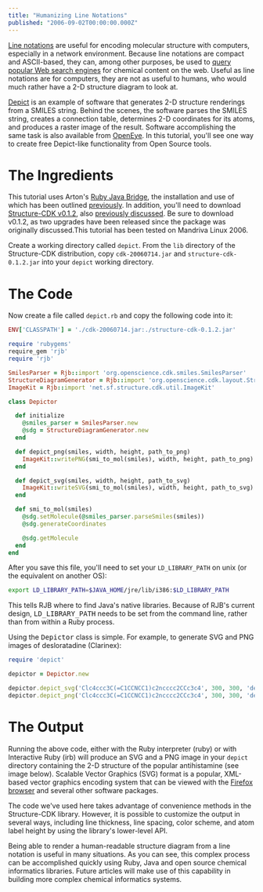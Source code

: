 ```yaml
---
title: "Humanizing Line Notations"
published: "2006-09-02T00:00:00.000Z"
---
```


<a href="http://depth-first.com/articles/tag/linenotation">Line notations</a> are useful for encoding molecular structure with computers, especially in a network environment. Because line notations are compact and ASCII-based, they can, among other purposes, be used to <a href="http://dx.doi.org/10.1039/b502828k">query popular Web search engines</a> for chemical content on the web. Useful as line notations are for computers, they are not as useful to humans, who would much rather have a 2-D structure diagram to look at.

<a href="http://www.daylight.com/daycgi/depict">Depict</a> is an example of software that generates 2-D structure renderings from a SMILES string. Behind the scenes, the software parses the SMILES string, creates a connection table, determines 2-D coordinates for its atoms, and produces a raster image of the result. Software accomplishing the same task is also available from <a href="http://demo.eyesopen.com/cgi-bin/depict">OpenEye</a>. In this tutorial, you'll see one way to create free Depict-like functionality from Open Source tools.

# The Ingredients

This tutorial uses Arton's <a href="http://rjb.rubyforge.org/">Ruby Java Bridge</a>, the installation and use of which has been outlined <a href="http://depth-first.com/articles/2006/08/26/scripting-java-libraries-with-ruby-java-bridge">previously</a>. In addition, you'll need to download <a href="http://prdownloads.sourceforge.net/structure/structure-cdk-0.1.2.zip?download">Structure-CDK v0.1.2</a>, also <a href="http://depth-first.com/articles/2006/08/28/drawing-2-d-structures-with-structure-cdk">previously discussed</a>. Be sure to download v0.1.2, as two upgrades have been released since the package was originally discussed.This tutorial has been tested on Mandriva Linux 2006.

Create a working directory called `depict`. From the `lib` directory of the Structure-CDK distribution, copy `cdk-20060714.jar` and `structure-cdk-0.1.2.jar` into your `depict` working directory.

# The Code

Now create a file called `depict.rb` and copy the following code into it:

```ruby
ENV['CLASSPATH'] = './cdk-20060714.jar:./structure-cdk-0.1.2.jar'

require 'rubygems'
require_gem 'rjb'
require 'rjb'

SmilesParser = Rjb::import 'org.openscience.cdk.smiles.SmilesParser'
StructureDiagramGenerator = Rjb::import 'org.openscience.cdk.layout.StructureDiagramGenerator'
ImageKit = Rjb::import 'net.sf.structure.cdk.util.ImageKit'

class Depictor

  def initialize
    @smiles_parser = SmilesParser.new
    @sdg = StructureDiagramGenerator.new
  end

  def depict_png(smiles, width, height, path_to_png)
    ImageKit::writePNG(smi_to_mol(smiles), width, height, path_to_png)
  end

  def depict_svg(smiles, width, height, path_to_svg)
    ImageKit::writeSVG(smi_to_mol(smiles), width, height, path_to_svg)
  end

  def smi_to_mol(smiles)
    @sdg.setMolecule(@smiles_parser.parseSmiles(smiles))
    @sdg.generateCoordinates

    @sdg.getMolecule
  end
end
```

After you save this file, you'll need to set your `LD_LIBRARY_PATH` on unix (or the equivalent on another OS):

```bash
export LD_LIBRARY_PATH=$JAVA_HOME/jre/lib/i386:$LD_LIBRARY_PATH
```

This tells RJB where to find Java's native libraries. Because of RJB's current design, <tt>LD_LIBRARY_PATH</tt> needs to be set from the command line, rather than from within a Ruby process.

Using the <tt>Depictor</tt> class is simple. For example, to generate SVG and PNG images of desloratadine (Clarinex):

```ruby
require 'depict'

depictor = Depictor.new

depictor.depict_svg('Clc4ccc3C(=C1CCNCC1)c2ncccc2CCc3c4', 300, 300, 'desloratadine.svg')
depictor.depict_png('Clc4ccc3C(=C1CCNCC1)c2ncccc2CCc3c4', 300, 300, 'desloratadine.png')
```

# The Output

Running the above code, either with the Ruby interpreter (ruby) or with Interactive Ruby (irb) will produce an SVG and a PNG image in your `depict` directory containing the 2-D structure of the popular antihistamine (see image below). Scalable Vector Graphics (SVG) format is a popular, XML-based vector graphics encoding system that can be viewed with the <a href="http://www.mozilla.com/firefox/">Firefox browser</a> and several other software packages.

The code we've used here takes advantage of convenience methods in the Structure-CDK library. However, it is possible to customize the output in several ways, including line thickness, line spacing, color scheme, and atom label height by using the library's lower-level API.

Being able to render a human-readable structure diagram from a line notation is useful in many situations. As you can see, this complex process can be accomplished quickly using Ruby, Java and open source chemical informatics libraries. Future articles will make use of this capability in building more complex chemical informatics systems.